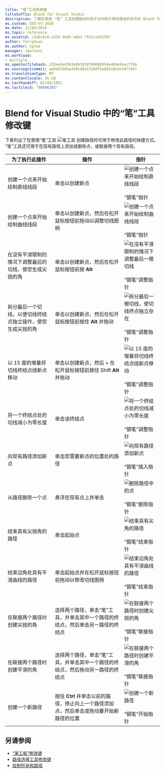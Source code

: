 ```yaml
---
title: “笔”工具修改键
titleSuffix: Blend for Visual Studio
description: 了解在使用 "笔" 工具创建路径时用于访问用于修改路径的命令的 Blend for Visual Studio 中的 "笔" 工具修改键。
ms.custom: SEO-VS-2020
ms.date: 11/04/2016
ms.topic: reference
ms.assetid: c3ab14c6-a320-46db-a6b3-7fd1ca261587
author: TerryGLee
ms.author: tglee
manager: jmartens
ms.workload:
- multiple
ms.openlocfilehash: 233ee9e4583e893d38700088d54e4b0e5eacffb6
ms.sourcegitcommit: ae6d47b09a439cd0e13180f5e89510e3e347fd47
ms.translationtype: MT
ms.contentlocale: zh-CN
ms.lasthandoff: 02/08/2021
ms.locfileid: "99846265"
---
```

# <a name="pen-tool-modifier-keys-in-blend-for-visual-studio"></a>Blend for Visual Studio 中的“笔”工具修改键

下表列出了在使用“笔”工具 ![笔工具](../designers/media/d514358f-185a-412f-a55d-36633b25dc8a.png) 创建路径时可用于修改此路径的快捷方式。 “笔”工具还可用于在现有路径上添加或删除点，或联接两个现有路径。

|为了执行此操作|操作|指针|
| - |-------------|-------------|
|创建一个点来开始绘制直线线段|单击以创建新点|![创建一个点来开始绘制直线线段](../designers/media/0bfb1b71-80ac-4ad4-aed8-40e09f8b7ab8.png)<br /><br /> “钢笔”指针|
|创建一个点来开始绘制曲线线段|单击以创建新点，然后在松开鼠标按钮前拖动以调整切线图柄|![创建一个点来开始绘制曲线线段](../designers/media/0bfb1b71-80ac-4ad4-aed8-40e09f8b7ab8.png)<br /><br /> “钢笔”指针|
|在没有平滑限制的情况下调整最后的切线，使您生成尖锐的角|单击以创建新点，然后在松开鼠标按钮前按 **Alt**|![在没有平滑限制的情况下调整最后一根切线](../designers/media/317e5475-b70c-489f-9477-110a98639ade.png)<br /><br /> “钢笔”调整指针|
|拆分最后一个切线，以便切线终结点独立操作，使您生成尖锐的角|单击以创建新点，然后在松开鼠标按钮前按住 **Alt** 并拖动|![拆分最后一根切线，使切线终点独立存在](../designers/media/317e5475-b70c-489f-9477-110a98639ade.png)<br /><br /> “钢笔”调整指针|
|以 15 度的增量将切线终结点绕新点移动|单击以创建新点，然后 + 在松开鼠标按钮前按住 Shift **Alt** 并拖动|![以 15 度的增量将切线终结点绕新点移动](../designers/media/317e5475-b70c-489f-9477-110a98639ade.png)<br /><br /> “钢笔”调整指针|
|将一个终结点处的切线减小为零长度|单击该终结点|![将一个终结点处的切线减小为零长度](../designers/media/317e5475-b70c-489f-9477-110a98639ade.png)<br /><br /> “钢笔”调整指针|
|向现有路径添加新点|单击您需要新点的位置处的路径|![向现有路径添加新点](../designers/media/b004ad5a-33a4-46ae-81c0-20be0d819332.png)<br /><br /> “钢笔”插入指针|
|从路径删除一个点|悬浮在现有点上并单击|![删除路径中的点](../designers/media/08a64b78-f3df-4730-8169-c56b5631b071.png)<br /><br /> “钢笔”删除指针|
|结束具有尖锐角的路径|单击起始点|![结束具有尖角的路径](../designers/media/a12fd3b4-a553-4762-b01c-c35efa594362.png)<br /><br /> “钢笔”结束指针|
|结束边角处具有平滑曲线的路径|单击起始点并在松开鼠标按钮前拖动以修改切线图柄|![结束边角处具有平滑曲线的路径](../designers/media/a12fd3b4-a553-4762-b01c-c35efa594362.png)<br /><br /> “钢笔”结束指针|
|在联接两个路径时创建尖锐的角|选择两个路径，单击“笔”工具，并单击其中一个路径的终结点，然后单击另一路径的终结点|![在联接两个路径时创建尖锐的角](../designers/media/bd12dfa4-112e-4f37-9765-3479e6b69894.png)<br /><br /> “钢笔”联接指针|
|在联接两个路径时创建平滑的角|选择两个路径，单击“笔”工具，并单击其中一个路径的终结点，然后拖动另一路径的终结点|![在联接两个路径时创建平滑的角](../designers/media/bd12dfa4-112e-4f37-9765-3479e6b69894.png)<br /><br /> “钢笔”联接指针|
|创建一个新路径|按住 **Ctrl** 并单击以前的路径，停止向上一个路径添加点，然后单击或拖动要开始新路径的位置|![创建一个新路径](../designers/media/69758176-5f53-465b-808c-f13fd1a0b3f2.png)<br /><br /> “钢笔”开始指针|

## <a name="see-also"></a>另请参阅

- [“美工板”修改键](artboard-modifier-keys-in-blend.md)
- [路径选择工具修改键](direct-selection-tool-modifier-keys-in-blend.md)
- [绘制形状和路径](draw-shapes-and-paths.md)